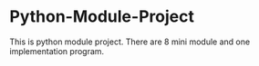 # Python-Module-Project
This is python module project. There are 8 mini module and one implementation program.
